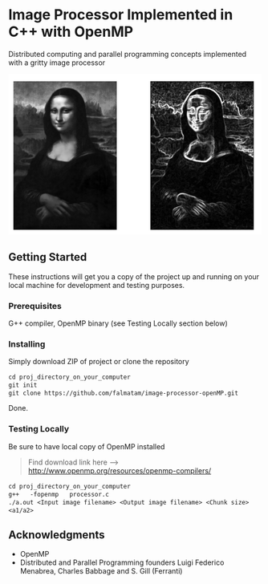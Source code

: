 # Image Processor Implemented in C++ with OpenMP 
Distributed computing and parallel programming concepts implemented with a gritty image processor

![Alt text](https://github.com/falmatam/image-processor-openMP/blob/master/monalisa.PNG "Mona Lisa")

## Getting Started

These instructions will get you a copy of the project up and running on your local machine for development and testing purposes. 

### Prerequisites

G++ compiler, OpenMP binary (see Testing Locally section below)


### Installing

Simply download ZIP of project or clone the repository

```
cd proj_directory_on_your_computer
git init
git clone https://github.com/falmatam/image-processor-openMP.git
```

Done.



### Testing Locally

Be sure to have local copy of OpenMP installed
> Find download link here --> http://www.openmp.org/resources/openmp-compilers/

```
cd proj_directory_on_your_computer
g++   -fopenmp   processor.c
./a.out <Input image filename> <Output image filename> <Chunk size> <a1/a2>
```



## Acknowledgments

* OpenMP
* Distributed and Parallel Programming founders Luigi Federico Menabrea, Charles Babbage and S. Gill (Ferranti)